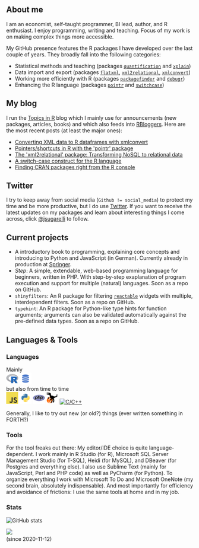 ## About me

I am an economist, self-taught programmer, BI lead, author, and R enthusiast. I enjoy programming, writing and teaching. Focus of my work is on making complex things more accessible.

My GitHub presence features the R packages I have developed over the last couple of years. They broadly fall into the following categories:
* Statistical methods and teaching (packages [`quantification`](https://github.com/jsugarelli/quantification) and [`xplain`](https://github.com/jsugarelli/xplain))
* Data import and export (packages [`flatxml`](https://github.com/jsugarelli/flatxml), [`xml2relational`](https://github.com/jsugarelli/xml2relational), [`xmlconvert`](https://github.com/jsugarelli/xmlconvert))
* Working more efficiently with R (packages [`packagefinder`](https://github.com/jsugarelli/packagefinder) and [`debugr`](https://github.com/jsugarelli/debugr))
* Enhancing the R language (packages [`pointr`](https://github.com/jsugarelli/pointr) and [`switchcase`](https://github.com/jsugarelli/switchcase))

## My blog

I run the [Topics in R](https://topics-in-r.blogspot.de/) blog which I mainly use for announcements (new packages, articles, books) and which also feeds into [RBloggers](https://www.r-bloggers.com/). Here are the most recent posts (at least the major ones):
<!-- BLOG-POST-LIST:START -->
- [Converting XML data to R dataframes with xmlconvert](https://topics-in-r.blogspot.com/2020/11/converting-xml-data-to-r-dataframes.html)
- [Pointers/shortcuts in R with the 'pointr' package](https://topics-in-r.blogspot.com/2020/07/pointersshortcuts-in-r-with-pointr.html)
- [The 'xml2relational' package: Transforming NoSQL to relational data](https://topics-in-r.blogspot.com/2020/05/the-xml2relational-package-transforming.html)
- [A switch-case construct for the R language](https://topics-in-r.blogspot.com/2020/05/a-switch-case-construct-for-r-language.html)
- [Finding CRAN packages right from the R console](https://topics-in-r.blogspot.com/2019/06/finding-cran-packages-right-from-r.html)
<!-- BLOG-POST-LIST:END -->

## Twitter

I try to keep away from social media (`Github != social_media`) to protect my time and be more productive, but I do use [Twitter](https://twitter.com/jsugarelli). If you want to  receive the latest updates on my packages and learn about interesting things I come across, click [@jsugarelli](https://twitter.com/jsugarelli) to follow.

## Current projects

* A introductory book to programming, explaining core concepts and introducing to Python and JavaScript (in German). Currently already in production at [Springer](https://www.springer.com/).
* *Step*: A simple, extendable, web-based programming language for beginners, written in PHP. With step-by-step exaplanation of program execution and support for multiple (natural) languages. Soon as a repo on GitHub.
* `shinyfilters`: An R package for filtering [`reactable`](https://glin.github.io/reactable/) widgets with multiple, interdependent filters. Soon as a repo on GitHub. 
* `typehint`: An R package for Python-like type hints for function arguments; arguments can also be validated automatically against the pre-defined data types. Soon as a repo on GitHub.


## Languages & Tools

### Languages

Mainly<br/>
[<img width="32px" alt="R" src="https://raw.githubusercontent.com/github/explore/80688e429a7d4ef2fca1e82350fe8e3517d3494d/topics/r/r.png" />](https://www.r-project.org)
[<img width="32px" alt="SQL" src="https://raw.githubusercontent.com/github/explore/80688e429a7d4ef2fca1e82350fe8e3517d3494d/topics/sql/sql.png" />](https://docs.microsoft.com/en-us/sql/t-sql/language-reference?view=sql-server-ver15)
<br/>but also from time to time<br/>
[<img width="32px" alt="JavaScript" src="https://raw.githubusercontent.com/github/explore/80688e429a7d4ef2fca1e82350fe8e3517d3494d/topics/javascript/javascript.png" />](https://developer.mozilla.org/en-US/docs/Web/JavaScript)
[<img width="32px" alt="Python" src="https://raw.githubusercontent.com/github/explore/80688e429a7d4ef2fca1e82350fe8e3517d3494d/topics/python/python.png" />](https://www.python.org/)
[<img width="32px" alt="PHP" src="https://raw.githubusercontent.com/github/explore/ccc16358ac4530c6a69b1b80c7223cd2744dea83/topics/php/php.png" />](https://www.php.net/)
[<img width="32px" alt="Perl" src="https://raw.githubusercontent.com/github/explore/80688e429a7d4ef2fca1e82350fe8e3517d3494d/topics/perl/perl.png" />](https://www.perl.org/)
[<img width="32px" alt="C/C++" src="https://isocpp.org/assets/images/cpp_logo.png" />](https://isocpp.org/)

Generally, I like to try out new (or old?) things (ever written something in FORTH?)

### Tools

For the tool freaks out there: My editor/IDE choice is quite language-dependent. I work mainly in R Studio (for R), Microsoft SQL Server Management Studio (for T-SQL), Heidi (for MySQL), and DBeaver (for Postgres and everything else). I also use Sublime Text (mainly for JavaScript, Perl and PHP code) as well as PyCharm (for Python). To organize everything I work with Microsoft To Do and Microsoft OneNote (my second brain, absolutely indispensable). And most importantly for efficiency and avoidance of frictions: I use the same tools at home and in my job.

### Stats

![GitHub stats](https://github-readme-stats.vercel.app/api?username=jsugarelli&hide=contribs,prs&show_icons=true&hide_title=true)

![](https://komarev.com/ghpvc/?username=jsugarelli)
<br/>(since 2020-11-12)